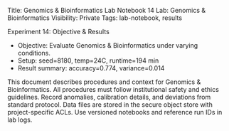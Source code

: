 Title: Genomics & Bioinformatics Lab Notebook 14
Lab: Genomics & Bioinformatics
Visibility: Private
Tags: lab-notebook, results

Experiment 14: Objective & Results
- Objective: Evaluate Genomics & Bioinformatics under varying conditions.
- Setup: seed=8180, temp=24C, runtime=194 min
- Result summary: accuracy=0.774, variance=0.014

This document describes procedures and context for Genomics & Bioinformatics.
All procedures must follow institutional safety and ethics guidelines.
Record anomalies, calibration details, and deviations from standard protocol.
Data files are stored in the secure object store with project-specific ACLs.
Use versioned notebooks and reference run IDs in lab logs.
